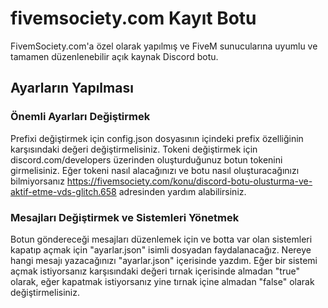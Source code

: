 # fivemsociety.com Kayıt Botu

FivemSociety.com'a özel olarak yapılmış ve FiveM sunucularına uyumlu ve tamamen düzenlenebilir açık kaynak Discord botu.

## Ayarların Yapılması 

### Önemli Ayarları Değiştirmek

Prefixi değiştirmek için config.json dosyasının içindeki prefix özelliğinin karşısındaki değeri değiştirmelisiniz. Tokeni değiştirmek için discord.com/developers üzerinden oluşturduğunuz botun tokenini girmelisiniz. Eğer tokeni nasıl alacağınızı ve botu nasıl oluşturacağınızı bilmiyorsanız https://fivemsociety.com/konu/discord-botu-olusturma-ve-aktif-etme-vds-glitch.658 adresinden yardım alabilirsiniz.

### Mesajları Değiştirmek ve Sistemleri Yönetmek

Botun göndereceği mesajları düzenlemek için ve botta var olan sistemleri kapatıp açmak için "ayarlar.json" isimli dosyadan faydalanacağız. Nereye hangi mesajı yazacağınızı "ayarlar.json" içerisinde yazdım. Eğer bir sistemi açmak istiyorsanız karşısındaki değeri tırnak içerisinde almadan "true" olarak, eğer kapatmak istiyorsanız yine tırnak içine almadan "false" olarak değiştirmelisiniz.
